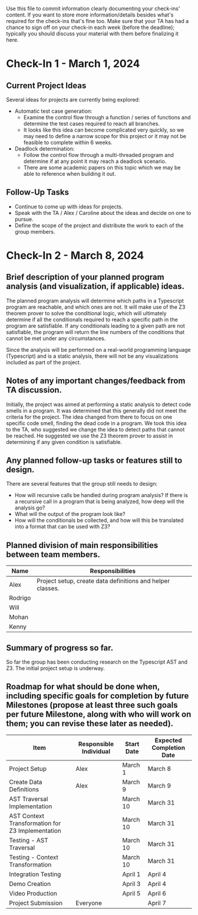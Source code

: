 Use this file to commit information clearly documenting your check-ins' content. If you want to store more information/details besides what's required for the check-ins that's fine too. Make sure that your TA has had a chance to sign off on your check-in each week (before the deadline); typically you should discuss your material with them before finalizing it here.

# Check-In 1 - March 1, 2024

## Current Project Ideas

Several ideas for projects are currently being explored:

- Automatic test case generation:
  - Examine the control flow through a function / series of functions and determine the test cases required to reach all branches.
  - It looks like this idea can become complicated very quickly, so we may need to define a narrow scope for this project or it may not be feasible to complete within 6 weeks.
- Deadlock determination:
  - Follow the control flow through a multi-threaded program and determine if at any point it may reach a deadlock scenario.
  - There are some academic papers on this topic which we may be able to reference when building it out.

## Follow-Up Tasks

- Continue to come up with ideas for projects.
- Speak with the TA / Alex / Caroline about the ideas and decide on one to pursue.
- Define the scope of the project and distribute the work to each of the group members.

# Check-In 2 - March 8, 2024

## Brief description of your planned program analysis (and visualization, if applicable) ideas.

The planned program analysis will determine which paths in a Typescript program are reachable, and which ones are not. It will make use of the Z3 theorem prover to solve the conditional logic, which will ultimately determine if all the conditionals required to reach a specific path in the program are satisfiable. If any conditionals leading to a given path are not satisfiable, the program will return the line numbers of the conditions that cannot be met under any circumstances.

Since the analysis will be performed on a real-world programming language (Typescript) and is a static analysis, there will not be any visualizations included as part of the project.

## Notes of any important changes/feedback from TA discussion.

Initially, the project was aimed at performing a static analysis to detect code smells in a program. It was determined that this generally did not meet the criteria for the project. The idea changed from there to focus on one specific code smell, finding the dead code in a program. We took this idea to the TA, who suggested we change the idea to detect paths that cannot be reached. He suggested we use the Z3 theorem prover to assist in determining if any given condition is satisfiable.

## Any planned follow-up tasks or features still to design.

There are several features that the group still needs to design:

- How will recursive calls be handled during program analysis? If there is a recursive call in a program that is being analyzed, how deep will the analysis go?
- What will the output of the program look like?
- How will the conditionals be collected, and how will this be translated into a format that can be used with Z3?

## Planned division of main responsibilities between team members.

| Name    | Responsibilities                                           |
| ------- | ---------------------------------------------------------- |
| Alex    | Project setup, create data definitions and helper classes. |
| Rodrigo |                                                            |
| Will    |                                                            |
| Mohan   |                                                            |
| Kenny   |                                                            |

## Summary of progress so far.

So far the group has been conducting research on the Typescript AST and Z3. The initial project setup is underway.

## Roadmap for what should be done when, including specific goals for completion by future Milestones (propose at least three such goals per future Milestone, along with who will work on them; you can revise these later as needed).

| Item                                             | Responsible Individual | Start Date | Expected Completion Date |
| ------------------------------------------------ | ---------------------- | ---------- | ------------------------ |
| Project Setup                                    | Alex                   | March 1    | March 8                  |
| Create Data Definitions                          | Alex                   | March 9    | March 9                  |
| AST Traversal Implementation                     |                        | March 10   | March 31                 |
| AST Context Transformation for Z3 Implementation |                        | March 10   | March 31                 |
| Testing - AST Traversal                          |                        | March 10   | March 31                 |
| Testing - Context Transformation                 |                        | March 10   | March 31                 |
| Integration Testing                              |                        | April 1    | April 4                  |
| Demo Creation                                    |                        | April 3    | April 4                  |
| Video Production                                 |                        | April 5    | April 6                  |
| Project Submission                               | Everyone               |            | April 7                  |
